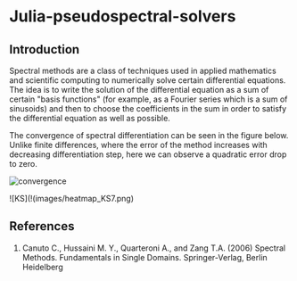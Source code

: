 # Julia-pseudospectral-solvers

## Introduction

Spectral methods are a class of techniques used in applied mathematics and scientific computing to numerically solve certain differential equations. The idea is to write the solution of the differential equation as a sum of certain "basis functions" (for example, as a Fourier series which is a sum of sinusoids) and then to choose the coefficients in the sum in order to satisfy the differential equation as well as possible.

The convergence of spectral differentiation can be seen in the figure below. Unlike finite differences, where the error of the method increases with decreasing differentiation step, here we can observe a quadratic error drop to zero.

![convergence](сonvergence_spectral_diff.png)

![KS](!(images/heatmap_KS7.png)

## References

1. Canuto C., Hussaini M. Y., Quarteroni A., and Zang T.A. (2006) Spectral Methods. Fundamentals in Single Domains. Springer-Verlag, Berlin Heidelberg
